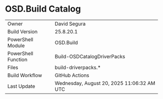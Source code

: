 ﻿# OSD.Build Catalog

| | |
|-|-|
| Owner | David Segura |
| Build Version | 25.8.20.1 |
| PowerShell Module | OSD.Build |
| PowerShell Function | Build-OSDCatalogDriverPacks |
| Files | build-driverpacks.* |
| Build Workflow | GitHub Actions |
| Last Update | Wednesday, August 20, 2025 11:06:32 AM UTC |
